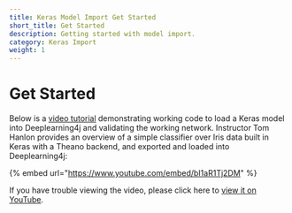 ```yaml
---
title: Keras Model Import Get Started
short_title: Get Started
description: Getting started with model import.
category: Keras Import
weight: 1
---
```


# Get Started

Below is a [video tutorial](https://www.youtube.com/embed/bI1aR1Tj2DM) demonstrating working code to load a Keras model into Deeplearning4j and validating the working network. Instructor Tom Hanlon provides an overview of a simple classifier over Iris data built in Keras with a Theano backend, and exported and loaded into Deeplearning4j:

{% embed url="https://www.youtube.com/embed/bI1aR1Tj2DM" %}

If you have trouble viewing the video, please click here to [view it on YouTube](https://www.youtube.com/embed/bI1aR1Tj2DM).

